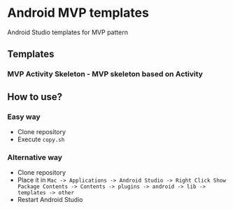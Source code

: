 # Android MVP templates
Android Studio templates for MVP pattern

## Templates
### MVP Activity Skeleton - MVP skeleton based on Activity


## How to use?
### Easy way
- Clone repository
- Execute `copy.sh`

### Alternative way
- Clone repository
- Place it in `Mac -> Applications -> Android Studio -> Right Click Show Package Contents -> Contents -> plugins -> android -> lib -> templates -> other`
- Restart Android Studio
